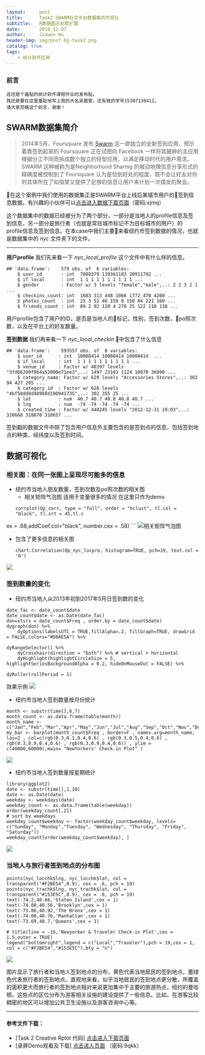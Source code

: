 ```yaml
---
layout:     post
title:      Task2 SWARM社交平台数据集的可视化 
subtitle:   R数据图示创意扩展
date:       2018-12-07
author:     Jiawen Wu
header-img: img/post-bg-task2.png
catalog: true
tags:
    - 统计软件应用
---
```


### 前言

	这还是个羞耻的统计软件课程作业的发布贴。
	我还是要在这里羞耻地写上我的大名吴嘉雯，还有我的学号15307130412。
	请大家忽略这个前言，谢谢！
	
## SWARM数据集简介
> 2014年5月，Foursquare 发布 [Swarm](https://www.swarmapp.com/) 这一款独立的全新签到应用，预示着靠签到起家的 Foursquare 正在试图向 Facebook 一样将其臃肿的主应用根据分工不同而拆成数个独立的轻型应用，以满足移动时代的用户需求。SWARM 这种被称为是Neighborhood Sharing 的被动地理信息分享形式的精确度被控制到了 Foursquare 认为是恰到好处的程度，既不会让好友对你的具体所在了如指掌又提供了足够的信息让用户来计划一次偶发的聚会。

在这个案例中我们使用的数据集正是SWARM平台上线后某城市用户的签到信息数据。有兴趣的小伙伴可以<a href="https://pan.baidu.com/s/15eDHDJqmbkTwhbP2yM23sg">点击进入数据下载页面</a>（密码:xjmq）

这个数据集中的数据已经被分为了两个部分，一部分是当地人的profile信息及签到信息，另一部分是旅行者（也就是常驻城市标记不为目标城市的用户）的profile信息及签到信息。在本case中我们主要来看纽约市签到数据的情况，也就是数据集中的 *nyc* 文件夹下的文件。

***

**用户profile**
我们先来看一下 *nyc_local_profile* 这个文件中有什么样的信息。

```
## 'data.frame':    579 obs. of  6 variables:
	$ user_id       : int  7888379 139361183 30911792 ... 
	$ if_local      : int  1 1 1 1 1 1 1 1 1 1 ...
	$ gender        : Factor w/ 3 levels "female","male",..: 2 2 3 2 1 ...
	$ checkins_count: int  1683 313 448 1066 1772 470 4260 ...
	$ photos_count  : int  25 3 52 46 159 0 150 84 221 160 ...
	$ friends_count : int  89 2 92 120 4 278 25 122 110 138 ...
```
用户profile包含了用户的ID，是否是当地人的标记，性别，签到次数，po照次数，以及在平台上的好友数量。

**签到数据**
我们再来看一下 *nyc_local_checkin* 中包含了什么信息
```
## 'data.frame':    593557 obs. of  8 variables:
	$ user_id      : int  10008414 10008414 10008414  ...
	$ if_local     : int  1 1 1 1 1 1 1 1 1 1 ...
	$ venue_id     : Factor w/ 48397 levels "3fd66200f964a52000e71ee3",..: 1497 23103 1124 18070 36890 ...
	$ category_name: Factor w/ 629 levels "Accessories Stores",..: 302 94 427 205 ...
	$ category_id  : Factor w/ 628 levels "4bf58dd8d48988d100941735",..: 302 355 25 ...
	$ lat          : num  40.7 40.7 40.8 40.8 40.7 ...
	$ lng          : num  -74 -74 -74 -74 -74 ...
	$ created_time : Factor w/ 440245 levels "2012-12-31 19:03",..: 320668 318670 318657 ...
```
签到戳的数据文件中除了包含用户信息外主要包含的是签到点的信息，包括签到地点的种类，经纬度以及签到时间。

## 数据可视化

### 相关图：在同一张图上呈现尽可能多的信息
- 纽约市当地人朋友数量，签到次数及po照次数的相关图
	* 相关矩阵气泡图 适用于变量很多的情况 在这里只作为demo
	```
	corrplot(Op_corr, type = "full", order = "hclust", tl.col = "black", tl.srt = 45,tl.c
ex = .68,addCoef.col="black", number.cex = .58)
	```
![相关矩阵气泡图](https://ws3.sinaimg.cn/large/006tNbRwgy1fxyj6tgh67j311c0qoq5j.jpg)

* 包含了更多信息的相关图
	```
	chart.Correlation(Op_nyc_locpro, histogram=TRUE, pch=19, text.col = 'b')
	```
![](https://ws1.sinaimg.cn/large/006tNbRwgy1fxzami69uxj311c0qo78y.jpg)

### 签到数量的变化
- 纽约市当地人从2013年初到2017年5月日签到数的变化

```
date_fac <- date_count$date
date_count$date <- as.Date(date_fac)
don=xts(x = date_count$Freq , order.by = date_count$date)
dygraph(don) %>% 
	dyOptions(labelsUTC = TRUE,fillAlpha=.2, fillGraph=TRUE, drawGrid = FALSE,colors="#D8AE5A") %>%

dyRangeSelector() %>%
	dyCrosshair(direction = "both") %>% # vertical + horizontal
	dyHighlight(highlightCircleSize = 5, highlightSeriesBackgroundAlpha = 0.2, hideOnMouseOut = FALSE) %>%

dyRoller(rollPeriod = 1)
```

效果示例
![](https://ws1.sinaimg.cn/large/006tNbRwgy1fxzaiegjl4g30lm0e87wy.gif)

- 纽约市当地人签到数量按月份统计

```
month <- substr(time[],6,7)
month_count <- as.data.frame(table(month))
month_name <- c("Jan","Feb","Mar","Apr","May","Jun","Jul","Aug","Sep","Oct","Nov","Dec")
my_bar <- barplot(month_count$Freq , border=F , names.arg=month_name, las=2 , col=c(rgb(0.3,0.1,0.4,0.6) , rgb(0.3,0.5,0.4,0.6) , rgb(0.3,0.9,0.4,0.6) , rgb(0.3,0.9,0.4,0.6)) , ylim = c(40000,60000),main= "NewYorkers' Check-in Plot" )
```

![](https://ws1.sinaimg.cn/large/006tNbRwgy1fxzaqpm68jj311c0qojsy.jpg)

- 纽约市当地人签到数量按星期统计

```
library(ggplot2)
date <- substr(time[],1,10)
date <- as.Date(date)
weekday <- weekdays(date)
weekday_count <- as.data.frame(table(weekday))
order(weekday_count[,2])
# sort by weekdays
weekday_count$weekday <- factor(weekday_count$weekday, levels= c("Sunday", "Monday","Tuesday", "Wednesday", "Thursday", "Friday", "Saturday"))
weekday_count[order(weekday_count$weekday), ]
```
![](https://ws2.sinaimg.cn/large/006tNbRwgy1fxzasuc7p9j311c0qogn5.jpg)

### 当地人与旅行者签到地点的分布图

```
points(nyc_locchk$lng, nyc_locchk$lat, col = transparent("#F2BE54",0.9), cex = .6, pch = 19)
points(nyc_trachk$lng, nyc_trachk$lat, col = transparent("#153E5C",0.9), cex = .6, pch = 19)
text(-74.2,40.66,'Staten Island',cex = 1)
text(-74.00,40.56,'Brooklyn',cex = 1)
text(-73.86,40.92,'The Bronx',cex = 1)
text(-74.08,40.76,'Manhattan',cex = 1)
text(-73.69,40.7,'Queens',cex = 1)

# title(line = -16,'Newyorker & Traveler Check-in Plot',cex = 1.5,outer = TRUE)
legend("bottomright",legend = c("Local","Traveler"),pch = 19,cex = 1, col = c("#F2BE54","#153E5C"),bty = "n")
```

![](https://ws1.sinaimg.cn/large/006tNbRwgy1fxzawz6s3qj311c0qoh4e.jpg)

图片显示了旅行者和当地人签到地点的分布，黄色代表当地居民的签到地点，墨绿色代表旅行者的签到地点。直观地来看，似乎当地居民的签到地点更分散，所覆盖的面积更大而旅行者的签到地点相对来说更加集中于主要的旅游热点，纽约的曼哈顿。这些点的区位分布为游客相关设施的建设提供了一些信息。比如，在游客比较稠密的地区可以增加公共卫生设施以及游客咨询中心等。

***

#### 参考文件下载：
- [Task 2 Creative Rplot 代码] 
<a href="https://github.com/BrokenCrayons/Task2_Creative_R" >点击进入下载页面</a>
- [录屏Demo观看及下载]
<a href="https://pan.baidu.com/s/1Ypt8yWBMPK93BBmBhAZwtQ">点击进入页面</a>
（密码:9qkk）

